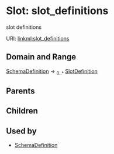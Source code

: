 
# Slot: slot_definitions


slot definitions

URI: [linkml:slot_definitions](https://w3id.org/linkml/slot_definitions)


## Domain and Range

[SchemaDefinition](SchemaDefinition.md) ->  <sub>0..*</sub> [SlotDefinition](SlotDefinition.md)

## Parents


## Children


## Used by

 * [SchemaDefinition](SchemaDefinition.md)
